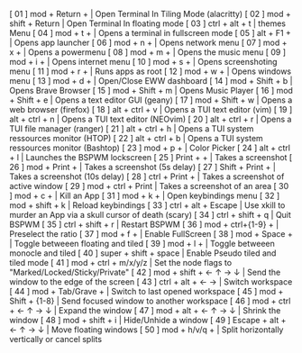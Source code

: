 [ 01 ] mod    +  Return      +           |  Open Terminal In Tiling Mode (alacritty)
[ 02 ] mod    +  shift       +  Return   |  Open Terminal In floating mode
[ 03 ] ctrl   +  alt         +  t        |  themes Menu
[ 04 ] mod    +  t           +           |  Opens a terminal in fullscreen mode
[ 05 ] alt    +  F1          +           |  Opens app launcher
[ 06 ] mod    +  n           +           |  Opens network menu
[ 07 ] mod    +  x           +           |  Opens a powermenu
[ 08 ] mod    +  m           +           |  Opens the music menu
[ 09 ] mod    +  i           +           |  Opens internet menu
[ 10 ] mod    +  s           +           |  Opens screenshoting menu
[ 11 ] mod    +  r           +           |  Runs apps as root
[ 12 ] mod    +  w           +           |  Opens windows menu
[ 13 ] mod    +  d           +           |  Open/Close EWW dashboard
[ 14 ] mod    +  Shift       +  b        |  Opens Brave Browser
[ 15 ] mod    +  Shift       +  m        |  Opens Music Player
[ 16 ] mod    +  Shift       +  e        |  Opens a text editor GUI (geany)
[ 17 ] mod    +  Shift       +  w        |  Opens a web browser (firefox)
[ 18 ] alt    +  ctrl        +  v        |  Opens a TUI text editor (vim)
[ 19 ] alt    +  ctrl        +  n        |  Opens a TUI text editor (NEOvim)
[ 20 ] alt    +  ctrl        +  r        |  Opens a TUI file manager (ranger)
[ 21 ] alt    +  ctrl        +  h        |  Opens a TUI system ressources monitor (HTOP)
[ 22 ] alt    +  ctrl        +  b        |  Opens a TUI system ressources monitor (Bashtop)
[ 23 ] mod    +  p           +           |  Color Picker
[ 24 ] alt    +  ctrl        +  l        |  Launches the BSPWM lockscreen
[ 25 ] Print  +              +           |  Takes a screenshot
[ 26 ] mod    +  Print       +           |  Takes a screenshot (5s delay)
[ 27 ] Shift  +  Print       +           |  Takes a screenshot (10s delay)
[ 28 ] ctrl   +  Print       +           |  Takes a screenshot of active window
[ 29 ] mod    +  ctrl        +  Print    |  Takes a screenshot of an area
[ 30 ] mod    +  c           +           |  Kill an App
[ 31 ] mod    +  k           +           |  Open keybindings menu
[ 32 ] mod    +  shift       +  k        |  Reload keybindings
[ 33 ] ctrl   +  alt         +  Escape   |  Use xkill to murder an App via a skull cursor of death (scary)
[ 34 ] ctrl   +  shift       +  q        |  Quit BSPWM
[ 35 ] ctrl   +  shift       +  r        |  Restart BSPWM
[ 36 ] mod    +  ctrl+{1-9}  +           |  Preselect the ratio
[ 37 ] mod    +  f           +           |  Enable FullScreen
[ 38 ] mod    +  Space       +           |  Toggle betweeen floating and tiled
[ 39 ] mod    +  l           +           |  Toggle betweeen monocle and tiled
[ 40 ] super  +  shift       +  space    |  Enable Pseudo tiled and tiled mode
[ 41 ] mod    +  ctrl        +  m/x/y/z  |  Set the node flags to "Marked/Locked/Sticky/Private"
[ 42 ] mod    +  shift       +  ← ↑ → ↓  |  Send the window to the edge of the screen
[ 43 ] ctrl   +  alt         +  ← →      |  Switch workspace
[ 44 ] mod    +  Tab/Grave   +           |  Switch to last opened workspace
[ 45 ] mod    +  Shift       +  {1-8}    |  Send focused window to another workspace
[ 46 ] mod    +  ctrl        +  ← ↑ → ↓  |  Expand the window
[ 47 ] mod    +  alt         +  ← ↑ → ↓  |  Shrink the window
[ 48 ] mod    +  shift       +  i        |  Hide/Unhide a window
[ 49 ] Escape +  alt         + ← ↑ → ↓   |  Move floating windows
[ 50 ] mod    +  h/v/q       +           |  Split horizontally vertically or cancel splits